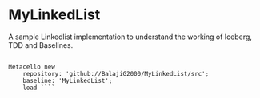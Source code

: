 # MyLinkedList
A sample Linkedlist implementation to understand the working of Iceberg, TDD and Baselines.


````Smalltalk

Metacello new
	repository: 'github://BalajiG2000/MyLinkedList/src';
	baseline: 'MyLinkedList';
	load ````
